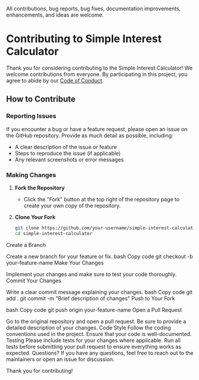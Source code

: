 
All contributions, bug reports, bug fixes, documentation improvements, enhancements, and ideas are welcome.
# Contributing to Simple Interest Calculator

Thank you for considering contributing to the Simple Interest Calculator! We welcome contributions from everyone. By participating in this project, you agree to abide by our [Code of Conduct](CODE_OF_CONDUCT.md).

## How to Contribute

### Reporting Issues
If you encounter a bug or have a feature request, please open an issue on the GitHub repository. Provide as much detail as possible, including:
- A clear description of the issue or feature
- Steps to reproduce the issue (if applicable)
- Any relevant screenshots or error messages

### Making Changes
1. **Fork the Repository**
   - Click the "Fork" button at the top right of the repository page to create your own copy of the repository.

2. **Clone Your Fork**
   ```bash
   git clone https://github.com/your-username/simple-interest-calculator.git
   cd simple-interest-calculator
Create a Branch

Create a new branch for your feature or fix.
bash
Copy code
git checkout -b your-feature-name
Make Your Changes

Implement your changes and make sure to test your code thoroughly.
Commit Your Changes

Write a clear commit message explaining your changes.
bash
Copy code
git add .
git commit -m "Brief description of changes"
Push to Your Fork

bash
Copy code
git push origin your-feature-name
Open a Pull Request

Go to the original repository and open a pull request. Be sure to provide a detailed description of your changes.
Code Style
Follow the coding conventions used in the project.
Ensure that your code is well-documented.
Testing
Please include tests for your changes where applicable. Run all tests before submitting your pull request to ensure everything works as expected.
Questions?
If you have any questions, feel free to reach out to the maintainers or open an issue for discussion.

Thank you for contributing!




